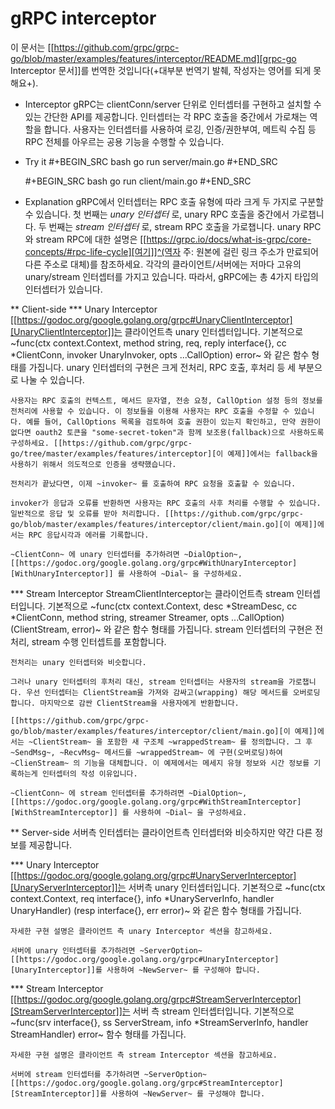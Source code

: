 # gRPC interceptor


이 문서는 [[https://github.com/grpc/grpc-go/blob/master/examples/features/interceptor/README.md][grpc-go Interceptor 문서]]를 번역한 것입니다(+대부분 번역기 발췌, 작성자는 영어를 되게 못해요+).

* Interceptor
  gRPC는 clientConn/server 단위로 인터셉터를 구현하고 설치할 수 있는 간단한 API를 제공합니다. 인터셉터는 각 RPC 호출을 중간에서 가로채는 역할을 합니다. 사용자는 인터셉터를 사용하여 로깅, 인증/권한부여, 메트릭 수집 등 RPC 전체를 아우르는 공용 기능을 수행할 수 있습니다.

* Try it
  #+BEGIN_SRC bash
    go run server/main.go
  #+END_SRC

  #+BEGIN_SRC bash
    go run client/main.go
  #+END_SRC

* Explanation
  gRPC에서 인터셉터는 RPC 호출 유형에 따라 크게 두 가지로 구분할 수 있습니다. 첫 번째는 *unary 인터셉터* 로, unary RPC 호출을 중간에서 가로챕니다. 두 번째는 *stream 인터셉터* 로, stream RPC 호출을 가로챕니다. unary RPC와 stream RPC에 대한 설명은 [[https://grpc.io/docs/what-is-grpc/core-concepts/#rpc-life-cycle][여기]]^(역자 주: 원본에 걸린 링크 주소가 만료되어 다른 주소로 대체)를 참조하세요. 각각의 클라이언트/서버에는 저마다 고유의 unary/stream 인터셉터를 가지고 있습니다. 따라서, gRPC에는 총 4가지 타입의 인터셉터가 있습니다.

** Client-side
*** Unary Interceptor
	[[https://godoc.org/google.golang.org/grpc#UnaryClientInterceptor][UnaryClientInterceptor]]는 클라이언트측 unary 인터셉터입니다. 기본적으로 ~func(ctx context.Context, method string, req, reply interface{}, cc *ClientConn, invoker UnaryInvoker, opts ...CallOption) error~ 와 같은 함수 형태를 가집니다. unary 인터셉터의 구현은 크게 전처리, RPC 호출, 후처리 등 세 부분으로 나눌 수 있습니다.

	사용자는 RPC 호출의 컨텍스트, 메서드 문자열, 전송 요청, CallOption 설정 등의 정보를 전처리에 사용할 수 있습니다. 이 정보들을 이용해 사용자는 RPC 호출을 수정할 수 있습니다. 예를 들어, CallOptions 목록을 검토하여 호출 권한이 있는지 확인하고, 만약 권한이 없다면 oauth2 토큰을 "some-secret-token"과 함께 보조용(fallback)으로 사용하도록 구성하세요. [[https://github.com/grpc/grpc-go/tree/master/examples/features/interceptor][이 예제]]에서는 fallback을 사용하기 위해서 의도적으로 인증을 생략했습니다.

	전처리가 끝났다면, 이제 ~invoker~ 를 호출하여 RPC 요청을 호출할 수 있습니다.

	invoker가 응답과 오류를 반환하면 사용자는 RPC 호출의 사후 처리를 수행할 수 있습니다. 일반적으로 응답 및 오류를 받아 처리합니다. [[https://github.com/grpc/grpc-go/blob/master/examples/features/interceptor/client/main.go][이 예제]]에서는 RPC 응답시각과 에러를 기록합니다.

	~ClientConn~ 에 unary 인터셉터를 추가하려면 ~DialOption~, [[https://godoc.org/google.golang.org/grpc#WithUnaryInterceptor][WithUnaryInterceptor]] 를 사용하여 ~Dial~ 을 구성하세요.

*** Stream Interceptor
	StreamClientInterceptor는 클라이언트측 stream 인터셉터입니다. 기본적으로 ~func(ctx context.Context, desc *StreamDesc, cc *ClientConn, method string, streamer Streamer, opts ...CallOption) (ClientStream, error)~ 와 같은 함수 형태를 가집니다. stream 인터셉터의 구현은 전처리, stream 수행 인터셉트를 포함합니다.

	전처리는 unary 인터셉터와 비슷합니다.

	그러나 unary 인터셉터의 후처리 대신, stream 인터셉터는 사용자의 stream을 가로챕니다. 우선 인터셉터는 ClientStream을 가져와 감싸고(wrapping) 해당 메서드를 오버로딩 합니다. 마지막으로 감싼 ClientStream을 사용자에게 반환합니다.

	[[https://github.com/grpc/grpc-go/blob/master/examples/features/interceptor/client/main.go][이 예제]]에서는 ~ClientStream~ 을 포함한 새 구조체 ~wrappedStream~ 를 정의합니다. 그 후 ~SendMsg~, ~RecvMsg~ 메서드를 ~wrappedStream~ 에 구현(오버로딩)하여 ~ClienStream~ 의 기능을 대체합니다. 이 예제에서는 메세지 유형 정보와 시간 정보를 기록하는게 인터셉터의 작성 이유입니다.

	~ClientConn~ 에 stream 인터셉터를 추가하려면 ~DialOption~, [[https://godoc.org/google.golang.org/grpc#WithStreamInterceptor][WithStreamInterceptor]] 를 사용하여 ~Dial~ 을 구성하세요.

** Server-side
   서버측 인터셉터는 클라이언트측 인터셉터와 비슷하지만 약간 다른 정보를 제공합니다.

*** Unary Interceptor
	[[https://godoc.org/google.golang.org/grpc#UnaryServerInterceptor][UnaryServerInterceptor]]는 서버측 unary 인터셉터입니다. 기본적으로 ~func(ctx context.Context, req interface{}, info *UnaryServerInfo, handler UnaryHandler) (resp interface{}, err error)~ 와 같은 함수 형태를 가집니다.

	자세한 구현 설명은 클라이언트 측 unary Interceptor 섹션을 참고하세요.

	서버에 unary 인터셉터를 추가하려면 ~ServerOption~ [[https://godoc.org/google.golang.org/grpc#UnaryInterceptor][UnaryInterceptor]]를 사용하여 ~NewServer~ 를 구성해야 합니다.

*** Stream Interceptor
	[[https://godoc.org/google.golang.org/grpc#StreamServerInterceptor][StreamServerInterceptor]]는 서버 측 stream 인터셉터입니다. 기본적으로 ~func(srv interface{}, ss ServerStream, info *StreamServerInfo, handler StreamHandler) error~ 함수 형태를 가집니다.

	자세한 구현 설명은 클라이언트 측 stream Interceptor 섹션을 참고하세요. 

	서버에 stream 인터셉터를 추가하려면 ~ServerOption~ [[https://godoc.org/google.golang.org/grpc#StreamInterceptor][StreamInterceptor]]를 사용하여 ~NewServer~ 를 구성해야 합니다.


